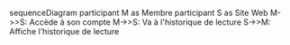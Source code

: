 sequenceDiagram
    participant M as Membre
    participant S as Site Web
    M->>S: Accède à son compte
    M->>S: Va à l'historique de lecture
    S->>M: Affiche l'historique de lecture
